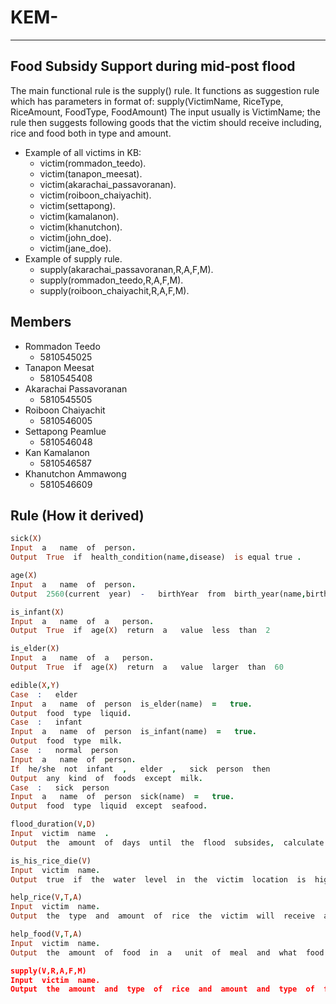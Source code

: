 # KEM-
---
## Food Subsidy Support during mid-post flood
The main functional rule is the supply() rule. It functions as suggestion rule which has parameters in format of: supply(VictimName, RiceType, RiceAmount, FoodType, FoodAmount)
The input usually is VictimName; the rule then suggests following goods that the victim should receive including, rice and food both in type and amount.
* Example of all victims in KB:
  * victim(rommadon_teedo).
  * victim(tanapon_meesat).
  * victim(akarachai_passavoranan).
  * victim(roiboon_chaiyachit).
  * victim(settapong).
  * victim(kamalanon).
  * victim(khanutchon).
  * victim(john_doe).
  * victim(jane_doe).
 * Example of supply rule.
   * supply(akarachai_passavoranan,R,A,F,M).
   * supply(rommadon_teedo,R,A,F,M).
   * supply(roiboon_chaiyachit,R,A,F,M).
## Members
 
* Rommadon Teedo
  * 5810545025
* Tanapon Meesat
  * 5810545408
* Akarachai Passavoranan
  * 5810545505
* Roiboon Chaiyachit
  * 5810546005
* Settapong Peamlue
  * 5810546048
* Kan Kamalanon
  * 5810546587
* Khanutchon Ammawong
  * 5810546609



## Rule (How it derived)
```prolog
sick(X)
Input​ ​ a ​ ​ name​ ​ of​ ​ person.
Output​ ​ True​ ​ if​ ​ health_condition(name,disease)​ ​ is equal true .

age(X)
Input​ ​ a ​ ​ name​ ​ of​ ​ person.
Output​ ​ 2560(current​ ​ year)​ ​ - ​ ​ birthYear​ ​ from​ ​ birth_year(name,birthYear).

is_infant(X)
Input​ ​ a ​ ​ name​ ​ of​ ​ a ​ ​ person.
Output​ ​ True​ ​ if​ ​ age(X)​ ​ return​ ​ a ​ ​ value​ ​ less​ ​ than​ ​ 2

is_elder(X)
Input​ ​ a ​ ​ name​ ​ of​ ​ a ​ ​ person.
Output​ ​ True​ ​ if​ ​ age(X)​ ​ return​ ​ a ​ ​ value​ ​ larger​ ​ than​ ​ 60

edible(X,Y)
Case​ ​ : ​ ​ elder
Input​ ​ a ​ ​ name​ ​ of​ ​ person​ ​ is_elder(name)​ ​ = ​ ​ true.
Output​ ​ food​ ​ type​ ​ liquid.
Case​ ​ : ​ ​ infant
Input​ ​ a ​ ​ name​ ​ of​ ​ person​ ​ is_infant(name)​ ​ = ​ ​ true.
Output​ ​ food​ ​ type​ ​ milk.
Case​ ​ : ​ ​ normal​ ​ person
Input​ ​ a ​ ​ name​ ​ of​ ​ person.
If​ ​ he/she​ ​ not​ ​ infant​ ​ , ​ ​ elder​ ​ , ​ ​ sick​ ​ person​ ​ then
Output​ ​ any​ ​ kind​ ​ of​ ​ foods​ ​ except​ ​ milk.
Case​ ​ : ​ ​ sick​ ​ person
Input​ ​ a ​ ​ name​ ​ of​ ​ person​ ​ sick(name)​ ​ = ​ ​ true.
Output​ ​ food​ ​ type​ ​ liquid​ ​ except​ ​ seafood.

flood_duration(V,D)
Input​ ​ victim​ ​ name​ ​ .
Output​ ​ the​ ​ amount​ ​ of​ ​ days​ ​ until​ ​ the​ ​ flood​ ​ subsides,​ ​ calculate​ ​ from​ ​ the​ ​ water​ ​ level​ ​ of​ ​ the​ ​ victim​ ​ using​ ​ the formula​ ​ round(6.94*sqrt(H))​ ​ with​ ​ H ​ ​ being​ ​ the​ ​ water​ ​ level​ ​ of​ ​ the​ ​ victim.

is_his_rice_die(V)
Input​ ​ victim​ ​ name.
Output​ ​ true​ ​ if​ ​ the​ ​ water​ ​ level​ ​ in​ ​ the​ ​ victim​ ​ location​ ​ is​ ​ higher​ ​ than​ ​ the​ ​ water​ ​ tolerance​ ​ of​ the​ ​ victim’s​ ​ rice.

help_rice(V,T,A)
Input​ ​ victim​ ​ name.
Output​ ​ the​ ​ type​ ​ and​ ​ amount​ ​ of​ ​ rice​ ​ the​ ​ victim​ ​ will​ ​ receive​ ​ according​ ​ what​ ​ type​ ​ of​ ​ rice​ ​ he​ ​ has​ ​ planted​ ​ and his cultivated area in rai unit multiply by 0.4356 equal to amount of seed he will get in kg unit.

help_food(V,T,A)
Input​ ​ victim​ ​ name.
Output​ ​ the​ ​ amount​ ​ of​ ​ food​ ​ in​ ​ a ​ ​ unit​ ​ of​ ​ meal​ ​ and​ ​ what​ ​ food​ ​ to​ ​ send​ ​ according​ ​ to​ ​ the​ ​ flood​ ​ duration​ ​ and​ ​ the victim's​ ​ health​ ​ condition.

supply(V,R,A,F,M)
Input​ ​ victim​ ​ name.
Output​ ​ the​ ​ amount​ ​ and​ ​ type​ ​ of​ ​ rice​ ​ and​ ​ amount​ ​ and​ ​ type​ ​ of​ ​ food​ ​ for​ ​ that​ ​ victim,​ ​ determine​ ​ the​ ​ type​ ​ and amount​ ​ using​ ​ help_food(V,F,M)​ ​ and​ ​ help_rice(V,R,A)
```
